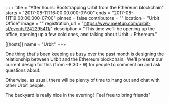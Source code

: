+++
title = "After hours: Bootstrapping Urbit from the Ethereum blockchain"
starts = "2017-08-11T16:00:00.000-07:00"
ends = "2017-08-11T19:00:00.000-07:00"
pinned = false
contributors = ""
location = "Urbit Office"
image = ""
registration_url = "https://www.meetup.com/urbit-sf/events/242295411/"
description = "This time we'll be opening up the office, opening up a few cold ones, and talking about Urbit + Ethereum."

[[hosts]]
name = "Urbit"
+++

One thing that's been keeping us busy over the past month is designing the relationship between Urbit and the Ethereum blockchain.  We'll present our current design for this (from ~8:30 - 9) for people to comment on and ask questions about.

Otherwise, as usual, there will be plenty of time to hang out and chat with other Urbit people.

The backyard is really nice in the evening!  Feel free to bring friends"
